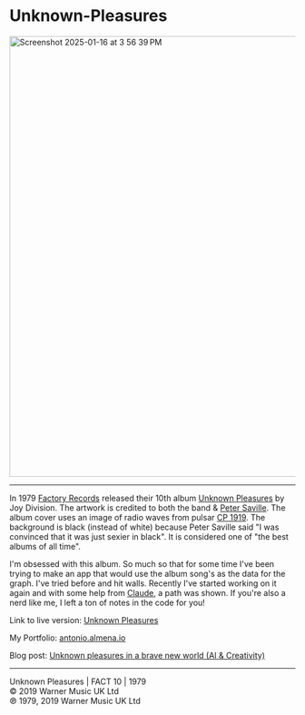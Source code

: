 # Unknown-Pleasures

<img width="776" alt="Screenshot 2025-01-16 at 3 56 39 PM" src="https://github.com/user-attachments/assets/ee1d2c9d-cb17-4c6b-a2f1-7788d110f518" />

---

In 1979 [Factory Records](https://en.wikipedia.org/wiki/Factory_Records) released their 10th album [Unknown Pleasures](https://en.wikipedia.org/wiki/Unknown_Pleasures) by Joy Division. The artwork is credited to both the band & [Peter Saville](<https://en.wikipedia.org/wiki/Peter_Saville_(graphic_designer)>). The album cover uses an image of radio waves from pulsar [CP 1919](https://en.wikipedia.org/wiki/CP_1919). The background is black (instead of white) because Peter Saville said "I was convinced that it was just sexier in black". It is considered one of "the best albums of all time".

I'm obsessed with this album. So much so that for some time I've been trying to make an app that would use the album song's as the data for the graph. I've tried before and hit walls. Recently I've started working on it again and with some help from [Claude](https://www.anthropic.com/), a path was shown. If you're also a nerd like me, I left a ton of notes in the code for you!

Link to live version: [Unknown Pleasures](https://antonio.almena.io/unknown-pleasures)

My Portfolio: [antonio.almena.io](https://antonio.almena.io)

Blog post: [Unknown pleasures in a brave new world (AI & Creativity)](https://medium.com/@9ntonio/unknown-pleasures-in-a-brave-new-world-ai-creativity-77f5560220bf)

---

Unknown Pleasures | FACT 10 | 1979  
© 2019 Warner Music UK Ltd  
℗ 1979, 2019 Warner Music UK Ltd
